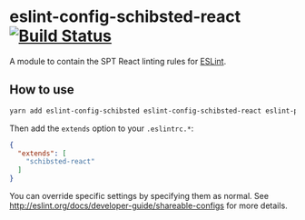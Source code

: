 # eslint-config-schibsted-react [![Build Status](https://travis-ci.org/schibsted/eslint-config-schibsted.svg?branch=master)](https://travis-ci.org/schibsted/eslint-config-schibsted)

A module to contain the SPT React linting rules for [ESLint](http://eslint.org/).

## How to use

```bash
yarn add eslint-config-schibsted eslint-config-schibsted-react eslint-plugin-react@7 -D
```

Then add the `extends` option to your `.eslintrc.*`:

```json
{
  "extends": [
    "schibsted-react"
  ]
}
```

You can override specific settings by specifying them as normal. See <http://eslint.org/docs/developer-guide/shareable-configs> for more details.
